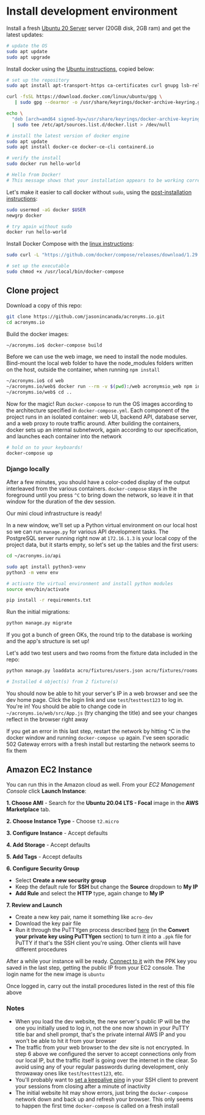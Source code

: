 
# Install development environment

Install a fresh [Ubuntu 20 Server](https://releases.ubuntu.com/20.04/) server (20GB disk, 2GB ram) and get the latest updates:

```bash
# update the OS
sudo apt update
sudo apt upgrade
```

Install docker using the [Ubuntu instructions](https://docs.docker.com/engine/install/ubuntu/), copied below:

```bash
# set up the repository
sudo apt install apt-transport-https ca-certificates curl gnupg lsb-release

curl -fsSL https://download.docker.com/linux/ubuntu/gpg \
   | sudo gpg --dearmor -o /usr/share/keyrings/docker-archive-keyring.gpg

echo \
  "deb [arch=amd64 signed-by=/usr/share/keyrings/docker-archive-keyring.gpg] https://download.docker.com/linux/ubuntu $(lsb_release -cs) stable" \
  | sudo tee /etc/apt/sources.list.d/docker.list > /dev/null

# install the latest version of docker engine
sudo apt update
sudo apt install docker-ce docker-ce-cli containerd.io

# verify the install
sudo docker run hello-world

# Hello from Docker!
# This message shows that your installation appears to be working correctly.
```

Let's make it easier to call docker without `sudo`, using the [post-installation instructions](https://docs.docker.com/engine/install/linux-postinstall/):

```bash
sudo usermod -aG docker $USER
newgrp docker

# try again without sudo
docker run hello-world
```

Install Docker Compose with the [linux instructions](https://docs.docker.com/compose/install/):

```bash
sudo curl -L "https://github.com/docker/compose/releases/download/1.29.1/docker-compose-$(uname -s)-$(uname -m)" -o /usr/local/bin/docker-compose

# set up the executable
sudo chmod +x /usr/local/bin/docker-compose
```

## Clone project

Download a copy of this repo:

```bash
git clone https://github.com/jasonincanada/acronyms.io.git
cd acronyms.io
```

Build the docker images:

```bash
~/acronyms.io$ docker-compose build
```

Before we can use the web image, we need to install the node modules. Bind-mount the local web folder to have the node_modules folders written on the host, outside the container, when running `npm install`

```bash
~/acronyms.io$ cd web
~/acronyms.io/web$ docker run --rm -v $(pwd):/web acronymsio_web npm install
~/acronyms.io/web$ cd ..
```

Now for the magic! Run `docker-compose` to run the OS images according to the architecture specified in `docker-compose.yml`. Each component of the project runs in an isolated container: web UI, backend API, database server, and a web proxy to route traffic around. After building the containers, docker sets up an internal subnetwork, again according to our specification, and launches each container into the network

```bash
# hold on to your keyboards!
docker-compose up
```

### Django locally

After a few minutes, you should have a color-coded display of the output interleaved from the various containers. `docker-compose` stays in the foreground until you press `^C` to bring down the network, so leave it in that window for the duration of the dev session.

Our mini cloud infrastructure is ready!

In a new window, we'll set up a Python virtual environment on our local host so we can run `manage.py` for various API development tasks. The PostgreSQL server running right now at `172.16.1.3` is your local copy of the project data, but it starts empty, so let's set up the tables and the first users:

```bash
cd ~/acronyms.io/api

sudo apt install python3-venv
python3 -m venv env

# activate the virtual environment and install python modules
source env/bin/activate

pip install -r requirements.txt
```

Run the initial migrations:

```bash
python manage.py migrate
```

If you got a bunch of green OKs, the round trip to the database is working and the app's structure is set up!

Let's add two test users and two rooms from the fixture data included in the repo:

```bash
python manage.py loaddata acro/fixtures/users.json acro/fixtures/rooms.json

# Installed 4 object(s) from 2 fixture(s)
```

You should now be able to hit your server's IP in a web browser and see the dev home page. Click the login link and use `test`/`testtest123` to log in. You're in! You should be able to change code in `~/acronyms.io/web/src/App.js` (try changing the title) and see your changes reflect in the browser right away

If you get an error in this last step, restart the network by hitting ^C in the docker window and running `docker-compose up` again. I've seen sporadic 502 Gateway errors with a fresh install but restarting the network seems to fix them


## Amazon EC2 Instance

You can run this in the Amazon cloud as well. From your *EC2 Management Console* click **Launch Instance**:

**1. Choose AMI** - Search for the **Ubuntu 20.04 LTS - Focal** image in the **AWS Marketplace** tab.

**2. Choose Instance Type** - Choose `t2.micro`

**3. Configure Instance** - Accept defaults

**4. Add Storage** - Accept defaults

**5. Add Tags** - Accept defaults

**6. Configure Security Group**
  - Select **Create a new security group**
  - Keep the default rule for **SSH** but change the **Source** dropdown to **My IP**
  - **Add Rule** and select the **HTTP** type, again change to **My IP**

**7. Review and Launch**
  - Create a new key pair, name it something like `acro-dev`
  - Download the key pair file
  - Run it through the PuTTYgen process described [here](https://docs.aws.amazon.com/AWSEC2/latest/UserGuide/putty.html#putty-prereqs) (in the **Convert your private key using PuTTYgen** section) to turn it into a `.ppk` file for PuTTY if that's the SSH client you're using.  Other clients will have different procedures

After a while your instance will be ready. [Connect to it](https://docs.aws.amazon.com/AWSEC2/latest/UserGuide/putty.html#putty-ssh) with the PPK key you saved in the last step, getting the public IP from your EC2 console.  The login name for the new image is `ubuntu`

Once logged in, carry out the install procedures listed in the rest of this file above

### Notes
- When you load the dev website, the new server's public IP will be the one you initially used to log in, not the one now shown in your PuTTY title bar and shell prompt, that's the private internal AWS IP and you won't be able to hit it from your browser
- The traffic from your web browser to the dev site is not encrypted. In step 6 above we configured the server to accept connections only from our local IP, but the traffic itself is going over the internet in the clear. So avoid using any of your regular passwords during development, only throwaway ones like `test`/`testtest123`, etc.
- You'll probably want to [set a keepalive ping](https://docs.aws.amazon.com/AWSEC2/latest/UserGuide/putty.html#putty-ssh) in your SSH client to prevent your sessions from closing after a minute of inactivity
- The initial website hit may show errors, just bring the `docker-compose` network down and back up and refresh your browser. This only seems to happen the first time `docker-compose` is called on a fresh install

